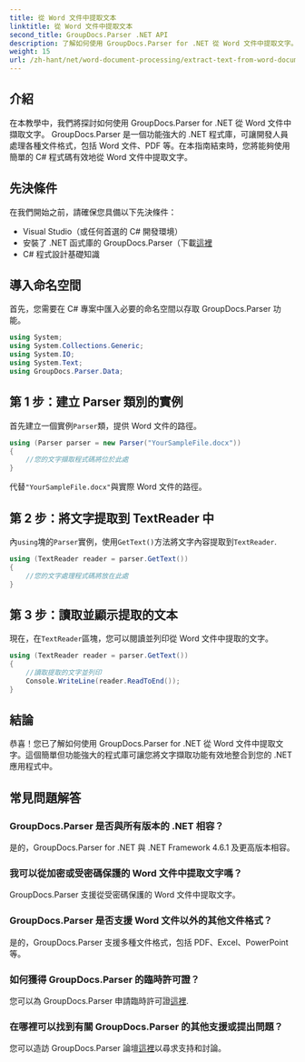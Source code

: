 ```yaml
---
title: 從 Word 文件中提取文本
linktitle: 從 Word 文件中提取文本
second_title: GroupDocs.Parser .NET API
description: 了解如何使用 GroupDocs.Parser for .NET 從 Word 文件中提取文字。帶有程式碼範例的分步指南。
weight: 15
url: /zh-hant/net/word-document-processing/extract-text-from-word-document/
---
```

## 介紹
在本教學中，我們將探討如何使用 GroupDocs.Parser for .NET 從 Word 文件中擷取文字。 GroupDocs.Parser 是一個功能強大的 .NET 程式庫，可讓開發人員處理各種文件格式，包括 Word 文件、PDF 等。在本指南結束時，您將能夠使用簡單的 C# 程式碼有效地從 Word 文件中提取文字。
## 先決條件
在我們開始之前，請確保您具備以下先決條件：
- Visual Studio（或任何首選的 C# 開發環境）
- 安裝了 .NET 函式庫的 GroupDocs.Parser（下載[這裡](https://releases.groupdocs.com/parser/net/）)
- C# 程式設計基礎知識

## 導入命名空間
首先，您需要在 C# 專案中匯入必要的命名空間以存取 GroupDocs.Parser 功能。
```csharp
using System;
using System.Collections.Generic;
using System.IO;
using System.Text;
using GroupDocs.Parser.Data;
```
## 第 1 步：建立 Parser 類別的實例
首先建立一個實例`Parser`類，提供 Word 文件的路徑。
```csharp
using (Parser parser = new Parser("YourSampleFile.docx"))
{
    //您的文字擷取程式碼將位於此處
}
```
代替`"YourSampleFile.docx"`與實際 Word 文件的路徑。
## 第 2 步：將文字提取到 TextReader 中
內`using`塊的`Parser`實例，使用`GetText()`方法將文字內容提取到`TextReader`.
```csharp
using (TextReader reader = parser.GetText())
{
    //您的文字處理程式碼將放在此處
}
```
## 第 3 步：讀取並顯示提取的文本
現在，在`TextReader`區塊，您可以閱讀並列印從 Word 文件中提取的文字。
```csharp
using (TextReader reader = parser.GetText())
{
    //讀取提取的文字並列印
    Console.WriteLine(reader.ReadToEnd());
}
```

## 結論
恭喜！您已了解如何使用 GroupDocs.Parser for .NET 從 Word 文件中提取文字。這個簡單但功能強大的程式庫可讓您將文字擷取功能有效地整合到您的 .NET 應用程式中。

## 常見問題解答
### GroupDocs.Parser 是否與所有版本的 .NET 相容？
是的，GroupDocs.Parser for .NET 與 .NET Framework 4.6.1 及更高版本相容。
### 我可以從加密或受密碼保護的 Word 文件中提取文字嗎？
GroupDocs.Parser 支援從受密碼保護的 Word 文件中提取文字。
### GroupDocs.Parser 是否支援 Word 文件以外的其他文件格式？
是的，GroupDocs.Parser 支援多種文件格式，包括 PDF、Excel、PowerPoint 等。
### 如何獲得 GroupDocs.Parser 的臨時許可證？
您可以為 GroupDocs.Parser 申請臨時許可證[這裡](https://purchase.groupdocs.com/temporary-license/).
### 在哪裡可以找到有關 GroupDocs.Parser 的其他支援或提出問題？
您可以造訪 GroupDocs.Parser 論壇[這裡](https://forum.groupdocs.com/c/parser/17)以尋求支持和討論。